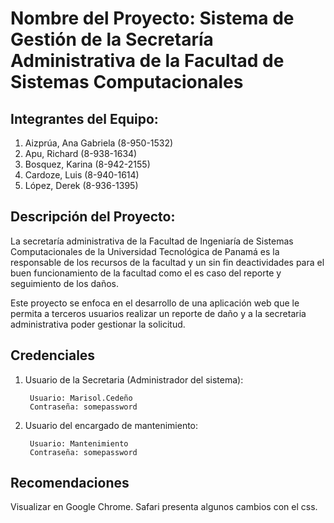 # Nombre del Proyecto: Sistema de Gestión de la Secretaría Administrativa de la Facultad de Sistemas Computacionales

## Integrantes del Equipo:

1. Aizprúa, Ana Gabriela (8-950-1532)
2. Apu, Richard (8-938-1634)
3. Bosquez, Karina (8-942-2155)
4. Cardoze, Luis (8-940-1614)
5. López, Derek (8-936-1395)

## Descripción del Proyecto:

La secretaría administrativa de la Facultad de Ingeniaría de Sistemas Computacionales de la Universidad Tecnológica de Panamá es la responsable de los recursos de la facultad y un sin fin deactividades para el buen funcionamiento de la facultad como el es caso del reporte y seguimiento de los daños.

Este proyecto se enfoca en el desarrollo de una aplicación web que le permita a terceros usuarios realizar un reporte de daño y a la secretaria administrativa poder gestionar la solicitud.

## Credenciales

1. Usuario de la Secretaria (Administrador del sistema):

        Usuario: Marisol.Cedeño
        Contraseña: somepassword

2. Usuario del encargado de mantenimiento:

        Usuario: Mantenimiento
        Contraseña: somepassword

## Recomendaciones

Visualizar en Google Chrome.
Safari presenta algunos cambios con el css.

